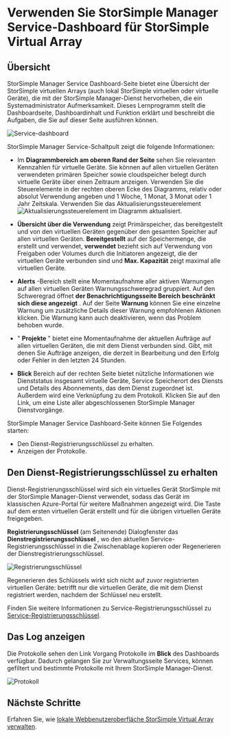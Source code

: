 <properties 
   pageTitle="StorSimple Manager Service Dashboard - Virtual Array | Microsoft Azure"
   description="Dashboard Service StorSimple Manager beschrieben und erläutert, wie es zum Überwachen der Funktionsfähigkeit des Arrays virtuellen StorSimple."
   services="storsimple"
   documentationCenter=""
   authors="alkohli"
   manager="carmonm"
   editor="" />
<tags 
   ms.service="storsimple"
   ms.devlang="na"
   ms.topic="article"
   ms.tgt_pltfrm="na"
   ms.workload="na"
   ms.date="04/07/2016"
   ms.author="alkohli" />

# <a name="use-the-storsimple-manager-service-dashboard-for-the-storsimple-virtual-array"></a>Verwenden Sie StorSimple Manager Service-Dashboard für StorSimple Virtual Array

## <a name="overview"></a>Übersicht

StorSimple Manager Service Dashboard-Seite bietet eine Übersicht der StorSimple virtuellen Arrays (auch lokal StorSimple virtuellen oder virtuelle Geräte), die mit der StorSimple Manager-Dienst hervorheben, die ein Systemadministrator Aufmerksamkeit. Dieses Lernprogramm stellt die Dashboardseite, Dashboardinhalt und Funktion erklärt und beschreibt die Aufgaben, die Sie auf dieser Seite ausführen können.

![Service-dashboard](./media/storsimple-ova-service-dashboard/dashboard1.png)

StorSimple Manager Service-Schaltpult zeigt die folgende Informationen:

- Im **Diagrammbereich am oberen Rand der Seite** sehen Sie relevanten Kennzahlen für virtuelle Geräte. Sie können auf allen virtuellen Geräten verwendeten primären Speicher sowie cloudspeicher belegt durch virtuelle Geräte über einen Zeitraum anzeigen. Verwenden Sie die Steuerelemente in der rechten oberen Ecke des Diagramms, relativ oder absolut Verwendung angeben und 1 Woche, 1 Monat, 3 Monat oder 1 Jahr Zeitskala. Verwenden Sie das Aktualisierungssteuerelement ![Aktualisierungssteuerelement](./media/storsimple-ova-service-dashboard/refresh-control.png) im Diagramm aktualisiert.

- **Übersicht über die Verwendung** zeigt Primärspeicher, das bereitgestellt und von den virtuellen Geräten gegenüber den gesamten Speicher auf allen virtuellen Geräten. **Bereitgestellt** auf der Speichermenge, die erstellt und verwendet, **verwendet** bezieht sich auf Verwendung von Freigaben oder Volumes durch die Initiatoren angezeigt, die der virtuellen Geräte verbunden sind und **Max. Kapazität** zeigt maximal alle virtuellen Geräte.

- **Alerts** -Bereich stellt eine Momentaufnahme aller aktiven Warnungen auf allen virtuellen Geräten Warnungsschweregrad gruppiert. Auf den Schweregrad öffnet **der Benachrichtigungsseite Bereich beschränkt sich diese angezeigt** . Auf der Seite **Warnung** können Sie eine einzelne Warnung um zusätzliche Details dieser Warnung empfohlenen Aktionen klicken. Die Warnung kann auch deaktivieren, wenn das Problem behoben wurde.

- " **Projekte** " bietet eine Momentaufnahme der aktuellen Aufträge auf allen virtuellen Geräten, die mit dem Dienst verbunden sind. Gibt, mit denen Sie Aufträge anzeigen, die derzeit in Bearbeitung und den Erfolg oder Fehler in den letzten 24 Stunden. 

- **Blick** Bereich auf der rechten Seite bietet nützliche Informationen wie Dienststatus insgesamt virtuelle Geräte, Service Speicherort des Diensts und Details des Abonnements, das dem Dienst zugeordnet ist. Außerdem wird eine Verknüpfung zu dem Protokoll. Klicken Sie auf den Link, um eine Liste aller abgeschlossenen StorSimple Manager Dienstvorgänge. 

StorSimple Manager Service Dashboard-Seite können Sie Folgendes starten:

- Den Dienst-Registrierungsschlüssel zu erhalten.
- Anzeigen der Protokolle.

## <a name="get-the-service-registration-key"></a>Den Dienst-Registrierungsschlüssel zu erhalten

Dienst-Registrierungsschlüssel wird sich ein virtuelles Gerät StorSimple mit der StorSimple Manager-Dienst verwendet, sodass das Gerät im klassischen Azure-Portal für weitere Maßnahmen angezeigt wird. Die Taste auf dem ersten virtuellen Gerät erstellt und für die übrigen virtuellen Geräte freigegeben. 

**Registrierungsschlüssel** (am Seitenende) Dialogfenster das **Dienstregistrierungsschlüssel** , wo den aktuellen Service-Registrierungsschlüssel in die Zwischenablage kopieren oder Regenerieren der Dienstregistrierungsschlüssel.

![Registrierungsschlüssel](./media/storsimple-ova-service-dashboard/service-dashboard3.png)

Regenerieren des Schlüssels wirkt sich nicht auf zuvor registrierten virtuellen Geräte: betrifft nur die virtuellen Geräte, die mit dem Dienst registriert werden, nachdem der Schlüssel neu erstellt.

Finden Sie weitere Informationen zu Service-Registrierungsschlüssel zu [Service-Registrierungsschlüssel](storsimple-ova-manage-service.md#get-the-service-registration-key).

## <a name="view-the-operations-logs"></a>Das Log anzeigen

Die Protokolle sehen den Link Vorgang Protokolle im **Blick** des Dashboards verfügbar. Dadurch gelangen Sie zur Verwaltungsseite Services, können gefiltert und bestimmte Protokolle mit Ihrem StorSimple Manager-Dienst.

![Protokoll](./media/storsimple-ova-service-dashboard/ops-log.png)

## <a name="next-steps"></a>Nächste Schritte

Erfahren Sie, wie [lokale Webbenutzeroberfläche StorSimple Virtual Array verwalten](storsimple-ova-web-ui-admin.md).
